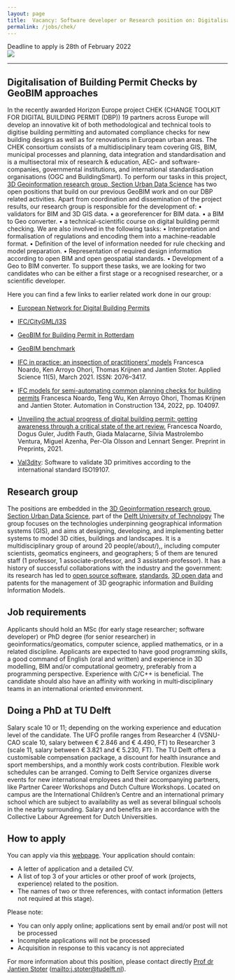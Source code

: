 ```yaml
---
layout: page
title:  Vacancy: Software developer or Research position on: Digitalisation of Building Permit Checks by GeoBIM approaches.
permalink: /jobs/chek/
---
```


<div class="alert alert-danger" role="alert"> Deadline to apply is 28th of February 2022</div>

<div class="row">
	<div class="col-sm-12 col-xs-12"><img class="img-responsive" src="{{ "dbp.png" }}"></div>
</div>

- - - 

## Digitalisation of Building Permit Checks by GeoBIM approaches

In the recently awarded Horizon Europe project CHEK (CHANGE TOOLKIT FOR DIGITAL BUILDING PERMIT (DBP)) 19 partners across Europe will develop an innovative kit of both methodological and technical tools to digitise building permitting and automated compliance checks for new building designs as well as for renovations in European urban areas. The CHEK consortium consists of a multidisciplinary team covering GIS, BIM, municipal processes and planning, data integration and standardisation and is a multisectoral mix of research & education, AEC- and software-companies, governmental institutions, and international standardisation organisations (OGC and BuildingSmart).
To perform our tasks in this project, [3D Geoinformation research group, Section Urban Data Science](https://3d.bk.tudelft.nl) has two open positions that build on our previous GeoBIM work and on our DBP related activities.
Apart from coordination and dissemination of the project results, our research group is responsible for the development of:
•	validators for BIM and 3D GIS data.
•	a georeferencer for BIM data.
•	a BIM to Geo converter.
•	a technical-scientific course on digital building permit checking.
We are also involved in the following tasks:
•	Interpretation and formalisation of regulations and encoding them into a machine-readable format.
•	Definition of the level of information needed for rule checking and model preparation.
•	Representation of required design information according to open BIM and open geospatial standards.
•	Development of a Geo to BIM converter.
To support these tasks, we are looking for two candidates who can be either a first stage or a recognised researcher, or a scientific developer.

Here you can find a few links to earlier related work done in our group:

- [European Network for Digital Building Permits](https://3d.bk.tudelft.nl/projects/eunet4dbp/)

- [IFC/CityGML/I3S](https://3d.bk.tudelft.nl/projects/i3s/)
- [GeoBIM for Building Permit in Rotterdam](https://3d.bk.tudelft.nl/projects/rotterdamgeobim_bp/)
- [GeoBIM benchmark]( https://3d.bk.tudelft.nl/projects/geobim-benchmark/)
- [IFC in practice: an inspection of practitioners’ models]( https://doi.org/10.3390/app11052232) Francesca Noardo, Ken Arroyo Ohori, Thomas Krijnen and Jantien Stoter. Applied Science 11(5), March 2021. ISSN: 2076–3417. 

- [IFC models for semi-automating common planning checks for building permits]( https://www.sciencedirect.com/science/article/pii/S0926580521005483?via%3Dihub) Francesca Noardo, Teng Wu, Ken Arroyo Ohori, Thomas Krijnen and Jantien Stoter. Automation in Construction 134, 2022, pp. 104097.

- [Unveiling the actual progress of digital building permit: getting awareness through a critical state of the art review.](https://doi.org/10.20944/preprints202110.0392.v2) Francesca Noardo, Dogus Guler, Judith Fauth, Giada Malacarne, Silvia Mastrolembo Ventura, Miguel Azenha, Per-Ola Olsson and Lennart Senger. Preprint in Preprints, 2021. 

- [Val3dity]( https://github.com/tudelft3d/val3dity): Software to validate 3D primitives according to the international standard ISO19107.

## Research group
The positions are embedded in the [3D Geoinformation research group, Section Urban Data Science](https://3d.bk.tudelft.nl), part of the [Delft University of Technology](http://www.tudelft.nl)
The group focuses on the technologies underpinning geographical information systems (GIS), and aims at designing, developing, and implementing better systems to model 3D cities, buildings and landscapes. It is a multidisciplinary group of around 20 people(/about/),, including computer scientists, geomatics engineers, and geographers; 5 of them are tenured staff (1 professor, 1 associate-professor, and 3 assistant-professor). It has a history of successful collaborations with the industry and the government: its research has led to [open source software](https://github.com/tudelft3d), [standards](https://www.cityjson.org), [3D open data](https://3dbag.nl/en/viewer) and patents for the management of 3D geographic information and Building Information Models.

## Job requirements
<!-- 600 char --> 

Applicants should hold an MSc (for early stage researcher; software developer) or PhD degree (for senior researcher) in geoinformatics/geomatics, computer science, applied mathematics, or in a related discipline.
Applicants are expected to have good programming skills, a good command of English (oral and written) and experience in 3D modelling, BIM and/or computational geometry, preferably from a programming perspective. Experience with C/C++ is beneficial.
The candidate should also have an affinity with working in multi‐disciplinary teams in an international oriented environment.

## Doing a PhD at TU Delft

Salary scale 10 or 11; depending on the working experience and education level of the candidate.
The UFO profile ranges from Researcher 4 (VSNU-CAO scale 10, salary between € 2.846 and € 4.490, FT) to Researcher 3 (scale 11, salary between € 3.821 and € 5.230, FT).
The TU Delft offers a customisable compensation package, a discount for health insurance and sport memberships, and a monthly work costs contribution. Flexible work schedules can be arranged.
Coming to Delft Service organizes diverse events for new international employees and their accompanying partners, like Partner Career Workshops and Dutch Culture Workshops. Located on campus are the International Children’s Centre and an international primary school which are subject to availability as well as several bilingual schools in the nearby surrounding. Salary and benefits are in accordance with the Collective Labour Agreement for Dutch Universities.

## How to apply

<!-- <div class="alert alert-info" role="alert">
Deadline to apply is 28th of February 2022 at 23:00 (Amsterdam time).
</div> -->

You can apply via this [webpage]( https://www.tudelft.nl/over-tu-delft/werken-bij-tu-delft/vacatures/details?jobId=5598&jobTitle=Junior/Senior%20Researcher%20or%20Scientific%20Software%20Developer).
Your application should contain:

- A letter of application and a detailed CV.
- A list of top 3 of your articles or other proof of work (projects, experience) related to the position.
- The names of two or three references, with contact information (letters not required at this stage).

Please note:
- You can only apply online; applications sent by email and/or post will not be processed
- Incomplete applications will not be processed
- Acquisition in response to this vacancy is not appreciated

For more information about this position, please contact directly [Prof dr Jantien Stoter](https://3d.bk.tudelft.nl/jstoter/) (<mailto:j.stoter@tudelft.nl>).
